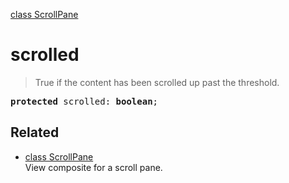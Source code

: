 [class ScrollPane](ScrollPane.md)

# scrolled

> True if the content has been scrolled up past the threshold.

<pre class="docgen_signature"><b>protected</b> scrolled: <b>boolean</b>;</pre>

## Related

- [<!--{ref:class}-->class ScrollPane](ScrollPane.md) \
    View composite for a scroll pane.
